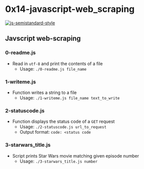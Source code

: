 # 0x14-javascript-web_scraping

[![js-semistandard-style](https://img.shields.io/badge/code%20style-semistandard-brightgreen.svg?style=flat-square)](https://github.com/Flet/semistandard)

## Javscript web-scraping
### 0-readme.js
* Read in `utf-8` and print the contents of a file
  * Usage: `./0-readme.js file_name`

### 1-writeme.js
* Function writes a string to a file
  * Usage: `./1-writeme.js file_name text_to_write`

### 2-statuscode.js
* Function displays the status code of a `GET` request
  * Usage: `./2-statuscode.js url_to_request`
  * Output format: `code: <status code`

### 3-starwars_title.js
* Script prints Star Wars movie matching given episode number
  * Usage: `./3-starwars_title.js number`

